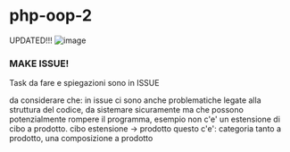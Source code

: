 # php-oop-2
UPDATED!!!
![image](https://github.com/user-attachments/assets/0b3b2f65-f71d-42b1-adb7-c3288cd6f179)


### MAKE ISSUE!
Task da fare e spiegazioni sono in ISSUE

da considerare che: 
in issue ci sono anche problematiche legate alla struttura del codice, da sistemare sicuramente ma che possono potenzialmente rompere il programma,
esempio non c'e' un estensione di cibo a prodotto. 
cibo estensione -> prodotto 
questo c'e':
categoria tanto a prodotto, una composizione a prodotto 




